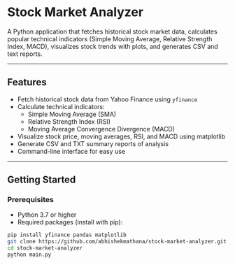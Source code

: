 # Stock Market Analyzer

A Python application that fetches historical stock market data, calculates popular technical indicators (Simple Moving Average, Relative Strength Index, MACD), visualizes stock trends with plots, and generates CSV and text reports.

---

## Features

- Fetch historical stock data from Yahoo Finance using `yfinance`
- Calculate technical indicators:
  - Simple Moving Average (SMA)
  - Relative Strength Index (RSI)
  - Moving Average Convergence Divergence (MACD)
- Visualize stock price, moving averages, RSI, and MACD using matplotlib
- Generate CSV and TXT summary reports of analysis
- Command-line interface for easy use

---

## Getting Started

### Prerequisites

- Python 3.7 or higher
- Required packages (install with pip):

```bash
pip install yfinance pandas matplotlib
git clone https://github.com/abhishekmathana/stock-market-analyzer.git
cd stock-market-analyzer
python main.py
